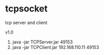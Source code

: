 # tcpsocket
tcp server and client

v1.0

1. java -jar TCPServer.jar 49153
2. java -jar TCPClient.jar 192.168.110.11 49153
